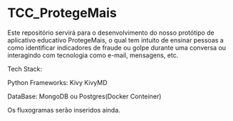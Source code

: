 # TCC_ProtegeMais
Este repositório servirá para o desenvolvimento do nosso protótipo de aplicativo educativo ProtegeMais, o qual tem intuito de ensinar pessoas a como identificar indicadores de fraude ou golpe  durante uma conversa ou interagindo com tecnologia como e-mail, mensagens, etc.  

Tech Stack:

  Python Frameworks:
    Kivy
    KivyMD

    
  DataBase:
    MongoDB ou Postgres(Docker Conteiner)
    
Os fluxogramas serão inseridos ainda.


